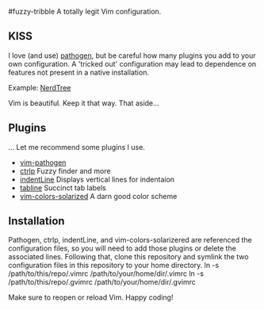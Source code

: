 #fuzzy-tribble
A totally legit Vim configuration.

## KISS
I love (and use) [pathogen](https://github.com/tpope/vim-pathogen), but be
careful how many plugins you add to your own configuration. A 'tricked out'
configuration may lead to dependence on features not present in a native installation.

Example: [NerdTree](https://medium.com/@mozhuuuuu/vimmers-you-dont-need-nerdtree-18f627b561c3)

Vim is beautiful. Keep it that way. That aside...

## Plugins
... Let me recommend some plugins I use.

* [vim-pathogen](https://github.com/tpope/vim-pathogen)
* [ctrlp](https://github.com/kien/ctrlp.vim) Fuzzy finder and more
* [indentLine](https://github.com/Yggdroot/indentLine) Displays vertical lines for indentaion
* [tabline](https://github.com/mkitt/tabline.vim) Succinct tab labels
* [vim-colors-solarized](https://github.com/altercation/vim-colors-solarized) A darn good color scheme

## Installation
Pathogen, ctrlp, indentLine, and vim-colors-solarizered are referenced the
configuration files, so you will need to add those plugins or delete the
associated lines. Following that, clone this repository and symlink the two
configuration files in this repository to your home directory.
    ln -s /path/to/this/repo/.vimrc /path/to/your/home/dir/.vimrc
    ln -s /path/to/this/repo/.gvimrc /path/to/your/home/dir/.gvimrc

Make sure to reopen or reload Vim. Happy coding!
